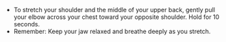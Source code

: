 - To stretch your shoulder and the middle of your upper back, gently pull your elbow across your chest toward your opposite shoulder. Hold for 10 seconds.
- Remember: Keep your jaw relaxed and breathe deeply as you stretch.
